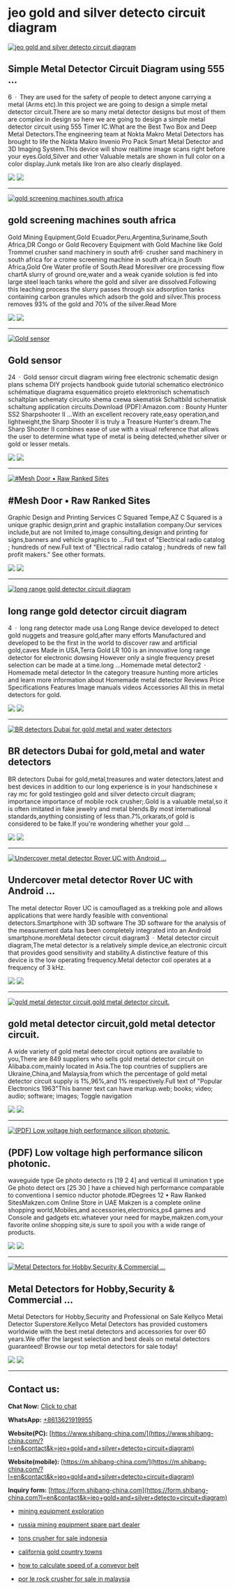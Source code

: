 # jeo gold and silver detecto circuit diagram

<a href="https://swt.shibang-china.com/?l=en&img&k=jeo+gold+and+silver+detecto+circuit+diagram" target="_blank">![jeo gold and silver detecto circuit diagram](http://static.shibang-china.com/all-800x300/1098.jpg)</a>

## Simple Metal Detector Circuit Diagram using 555 …
6&ensp;&#0183;&ensp;They are used for the safety of people to detect anyone carrying a metal (Arms etc).In this project we are going to design a simple metal detector circuit.There are so many metal detector designs but most of them are complex in design so here we are going to design a simple metal detector circuit using 555 Timer IC.What are the Best Two Box and Deep Metal Detectors.The engineering team at Nokta Makro Metal Detectors has brought to life the Nokta Makro Invenio Pro Pack Smart Metal Detector and 3D Imaging System.This device will show realtime image scans right before your eyes.Gold,Silver and other Valuable metals are shown in full color on a color display.Junk metals like Iron are also clearly displayed.


<a href="https://whatsapp.shibangsoft.com/WhatsApp.php" target="_blank" title="WhatsApp">![](http://static.shibang-china.com/icon/whatsapp.png)</a> <a href="https://swt.shibang-china.com/?l=en&icon&k=jeo+gold+and+silver+detecto+circuit+diagram" target="_blank">![](http://static.shibang-china.com/icon/chat-en.png)</a>

---

<a href="https://swt.shibang-china.com/?l=en&img&k=jeo+gold+and+silver+detecto+circuit+diagram" target="_blank">![gold screening machines south africa](http://static.shibang-china.com/all-800x300/153.jpg)</a>

## gold screening machines south africa
Gold Mining Equipment,Gold Ecuador,Peru,Argentina,Suriname,South Africa,DR Congo or Gold Recovery Equipment with Gold Machine like Gold Trommel crusher sand machinery in south afr6&#183; crusher sand machinery in south africa for a crome screening machine in south africa,in South Africa,Gold Ore Water profile of South.Read Moresilver ore processing flow chartA slurry of ground ore,water and a weak cyanide solution is fed into large steel leach tanks where the gold and silver are dissolved.Following this leaching process the slurry passes through six adsorption tanks containing carbon granules which adsorb the gold and silver.This process removes 93% of the gold and 70% of the silver.Read More


<a href="https://whatsapp.shibangsoft.com/WhatsApp.php" target="_blank" title="WhatsApp">![](http://static.shibang-china.com/icon/whatsapp.png)</a> <a href="https://swt.shibang-china.com/?l=en&icon&k=jeo+gold+and+silver+detecto+circuit+diagram" target="_blank">![](http://static.shibang-china.com/icon/chat-en.png)</a>

---

<a href="https://swt.shibang-china.com/?l=en&img&k=jeo+gold+and+silver+detecto+circuit+diagram" target="_blank">![Gold sensor](http://static.shibang-china.com/all-800x300/568.jpg)</a>

## Gold sensor
24&ensp;&#0183;&ensp;Gold sensor circuit diagram wiring free electronic schematic design plans schema DIY projects handbook guide tutorial schematico electr&#243;nico sch&#233;matique diagrama esquem&#225;tico projeto elektronisch schematisch schaltplan schematy circuito shema схема skematisk Schaltbild schematisk schaltung application circuits.Download (PDF):Amazon.com : Bounty Hunter SS2 Sharpshooter II …With an excellent recovery rate,easy operation,and lightweight,the Sharp Shooter II is truly a Treasure Hunter's dream.The Sharp Shooter II combines ease of use with a visual reference that allows the user to determine what type of metal is being detected,whether silver or gold or lesser metals.


<a href="https://whatsapp.shibangsoft.com/WhatsApp.php" target="_blank" title="WhatsApp">![](http://static.shibang-china.com/icon/whatsapp.png)</a> <a href="https://swt.shibang-china.com/?l=en&icon&k=jeo+gold+and+silver+detecto+circuit+diagram" target="_blank">![](http://static.shibang-china.com/icon/chat-en.png)</a>

---

<a href="https://swt.shibang-china.com/?l=en&img&k=jeo+gold+and+silver+detecto+circuit+diagram" target="_blank">![#Mesh Door • Raw Ranked Sites](http://static.shibang-china.com/all-800x300/521.jpg)</a>

## #Mesh Door • Raw Ranked Sites
Graphic Design and Printing Services C Squared Tempe,AZ C Squared is a unique graphic design,print and graphic installation company.Our services include,but are not limited to,image consulting,design and printing for signs,banners and vehicle graphics to …Full text of &quot;Electrical radio catalog ; hundreds of new.Full text of &quot;Electrical radio catalog ; hundreds of new fall profit makers.&quot; See other formats.


<a href="https://whatsapp.shibangsoft.com/WhatsApp.php" target="_blank" title="WhatsApp">![](http://static.shibang-china.com/icon/whatsapp.png)</a> <a href="https://swt.shibang-china.com/?l=en&icon&k=jeo+gold+and+silver+detecto+circuit+diagram" target="_blank">![](http://static.shibang-china.com/icon/chat-en.png)</a>

---

<a href="https://swt.shibang-china.com/?l=en&img&k=jeo+gold+and+silver+detecto+circuit+diagram" target="_blank">![long range gold detector circuit diagram](http://static.shibang-china.com/all-800x300/852.jpg)</a>

## long range gold detector circuit diagram
4&ensp;&#0183;&ensp;long rang detector made usa Long Range device developed to detect gold nuggets and treasure gold,after many efforts Manufactured and developed to be the first in the world to discover raw and artificial gold,caves Made in USA,Terra Gold LR 100 is an innovative long range detector for electronic dowsing However only a single frequency preset selection can be made at a time.long …Homemade metal detector2&ensp;&#0183;&ensp;Homemade metal detector In the category treasure hunting more articles and learn more information about Homemade metal detector Reviews Price Specifications Features Image manuals videos Accessories All this in metal detectors for gold.


<a href="https://whatsapp.shibangsoft.com/WhatsApp.php" target="_blank" title="WhatsApp">![](http://static.shibang-china.com/icon/whatsapp.png)</a> <a href="https://swt.shibang-china.com/?l=en&icon&k=jeo+gold+and+silver+detecto+circuit+diagram" target="_blank">![](http://static.shibang-china.com/icon/chat-en.png)</a>

---

<a href="https://swt.shibang-china.com/?l=en&img&k=jeo+gold+and+silver+detecto+circuit+diagram" target="_blank">![BR detectors Dubai for gold,metal and water detectors](http://static.shibang-china.com/all-800x300/1155.jpg)</a>

## BR detectors Dubai for gold,metal and water detectors
BR detectors Dubai for gold,metal,treasures and water detectors,latest and best devices in addition to our long experience is in your handschinese x ray mc for gold testingjeo gold and silver detecto circuit diagram; importance importance of mobile rock crusher;.Gold is a valuable metal,so it is often imitated in fake jewelry and metal blends.By most international standards,anything consisting of less than.7%,orkarats,of gold is considered to be fake.If you're wondering whether your gold …


<a href="https://whatsapp.shibangsoft.com/WhatsApp.php" target="_blank" title="WhatsApp">![](http://static.shibang-china.com/icon/whatsapp.png)</a> <a href="https://swt.shibang-china.com/?l=en&icon&k=jeo+gold+and+silver+detecto+circuit+diagram" target="_blank">![](http://static.shibang-china.com/icon/chat-en.png)</a>

---

<a href="https://swt.shibang-china.com/?l=en&img&k=jeo+gold+and+silver+detecto+circuit+diagram" target="_blank">![Undercover metal detector Rover UC with Android …](http://static.shibang-china.com/all-800x300/578.jpg)</a>

## Undercover metal detector Rover UC with Android …
The metal detector Rover UC is camouflaged as a trekking pole and allows applications that were hardly feasible with conventional detectors.Smartphone with 3D software The 3D software for the analysis of the measurement data has been completely integrated into an Android smartphone.moreMetal detector circuit diagram3&ensp;&#0183;&ensp;Metal detector circuit diagram,The metal detector is a relatively simple device,an electronic circuit that provides good sensitivity and stability.A distinctive feature of this device is the low operating frequency.Metal detector coil operates at a frequency of 3 kHz.


<a href="https://whatsapp.shibangsoft.com/WhatsApp.php" target="_blank" title="WhatsApp">![](http://static.shibang-china.com/icon/whatsapp.png)</a> <a href="https://swt.shibang-china.com/?l=en&icon&k=jeo+gold+and+silver+detecto+circuit+diagram" target="_blank">![](http://static.shibang-china.com/icon/chat-en.png)</a>

---

<a href="https://swt.shibang-china.com/?l=en&img&k=jeo+gold+and+silver+detecto+circuit+diagram" target="_blank">![gold metal detector circuit,gold metal detector circuit.](http://static.shibang-china.com/all-800x300/1002.jpg)</a>

## gold metal detector circuit,gold metal detector circuit.
A wide variety of gold metal detector circuit options are available to you,There are 849 suppliers who sells gold metal detector circuit on Alibaba.com,mainly located in Asia.The top countries of suppliers are Ukraine,China,and Malaysia,from which the percentage of gold metal detector circuit supply is 1%,96%,and 1% respectively.Full text of &quot;Popular Electronics 1963&quot;This banner text can have markup.web; books; video; audio; software; images; Toggle navigation


<a href="https://whatsapp.shibangsoft.com/WhatsApp.php" target="_blank" title="WhatsApp">![](http://static.shibang-china.com/icon/whatsapp.png)</a> <a href="https://swt.shibang-china.com/?l=en&icon&k=jeo+gold+and+silver+detecto+circuit+diagram" target="_blank">![](http://static.shibang-china.com/icon/chat-en.png)</a>

---

<a href="https://swt.shibang-china.com/?l=en&img&k=jeo+gold+and+silver+detecto+circuit+diagram" target="_blank">![(PDF) Low voltage high performance silicon photonic.](http://static.shibang-china.com/all-800x300/1455.jpg)</a>

## (PDF) Low voltage high performance silicon photonic.
waveguide type Ge photo detecto rs [19 2 4] and vertical ill umination t ype Ge photo detect ors [25 30 ] have a chieved high performance comparable to conventiona l semico nductor photode.#Degrees 12 • Raw Ranked SitesMakzen.com Online Store in UAE Makzen is a complete online shopping world,Mobiles,and accessories,electronics,ps4 games and Console and gadgets etc.whatever your need for maybe,makzen.com,your favorite online shopping site,is sure to spoil you with a wide range of products.


<a href="https://whatsapp.shibangsoft.com/WhatsApp.php" target="_blank" title="WhatsApp">![](http://static.shibang-china.com/icon/whatsapp.png)</a> <a href="https://swt.shibang-china.com/?l=en&icon&k=jeo+gold+and+silver+detecto+circuit+diagram" target="_blank">![](http://static.shibang-china.com/icon/chat-en.png)</a>

---

<a href="https://swt.shibang-china.com/?l=en&img&k=jeo+gold+and+silver+detecto+circuit+diagram" target="_blank">![Metal Detectors for Hobby,Security &amp; Commercial …](http://static.shibang-china.com/all-800x300/1102.jpg)</a>

## Metal Detectors for Hobby,Security &amp; Commercial …
Metal Detectors for Hobby,Security and Professional on Sale Kellyco Metal Detector Superstore.Kellyco Metal Detectors has provided customers worldwide with the best metal detectors and accessories for over 60 years.We offer the largest selection and best deals on metal detectors guaranteed! Browse our top metal detectors for sale today!

<a href="https://whatsapp.shibangsoft.com/WhatsApp.php" target="_blank" title="WhatsApp">![](http://static.shibang-china.com/icon/whatsapp.png)</a> <a href="https://swt.shibang-china.com/?l=en&icon&k=jeo+gold+and+silver+detecto+circuit+diagram" target="_blank">![](http://static.shibang-china.com/icon/chat-en.png)</a>

---
## Contact us:

**Chat Now:** [Click to chat](https://swt.shibang-china.com?l=en&contact&k=jeo+gold+and+silver+detecto+circuit+diagram)

**WhatsApp:**  [+8613621919955](https://whatsapp.shibangsoft.com/WhatsApp.php)

**Website(PC):** [https://www.shibang-china.com/](https://www.shibang-china.com/?l=en&contact&k=jeo+gold+and+silver+detecto+circuit+diagram)

**Website(mobile):** [https://m.shibang-china.com/](https://m.shibang-china.com/?l=en&contact&k=jeo+gold+and+silver+detecto+circuit+diagram)

**Inquiry form:** [https://form.shibang-china.com](https://form.shibang-china.com?l=en&contact&k=jeo+gold+and+silver+detecto+circuit+diagram)

* [mining equipment exploration](../148/mining%20equipment%20exploration.md)

* [russia mining equipment spare part dealer](../143/russia%20mining%20equipment%20spare%20part%20dealer.md)

* [tons crusher for sale indonesia](../148/tons%20crusher%20for%20sale%20indonesia.md)

* [california gold country towns](../150/california%20gold%20country%20towns.md)

* [how to calculate speed of a conveyor belt](../150/how%20to%20calculate%20speed%20of%20a%20conveyor%20belt.md)

* [por le rock crusher for sale in malaysia](../141/por%20le%20rock%20crusher%20for%20sale%20in%20malaysia.md)
